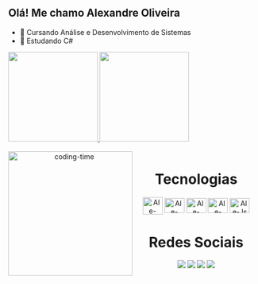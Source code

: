## Olá! Me chamo Alexandre Oliveira

- 📖 Cursando Análise e Desenvolvimento de Sistemas
- 🌱 Estudando C#

<div>
   <a href="https://github.com/AlexandreOliveiraSanches">
   <img height="180em" src="https://github-readme-stats.vercel.app/api?username=AlexandreOliveiraSanches&show_icons=true&theme=dracula" />
   <img height="180em" src="https://github-readme-stats.vercel.app/api/top-langs/?username=AlexandreOliveiraSanches&layout=compact&langs_count=17&theme=dracula"/>
   </a>
</div>


<div  align="center">
   <div style="display: inline_block"><br>
      <a href="https://github.com/AlexandreOliveiraSanches"><img align="left" height="250" alt="coding-time" src="https://media1.giphy.com/media/qgQUggAC3Pfv687qPC/giphy.gif"></a>
      <h1 align="center">Tecnologias </h1>
      <img align="center" alt="Ale-Java" height="35" width="40" src="https://cdn.jsdelivr.net/gh/devicons/devicon@latest/icons/java/java-original.svg" />
      <img align="center" alt="Ale-Csharp" height="30" width="40" src="https://cdn.jsdelivr.net/gh/devicons/devicon/icons/csharp/csharp-original.svg"/>
      <img align="center" alt="Ale-HTML" height="30" width="40" src="https://cdn.jsdelivr.net/gh/devicons/devicon/icons/html5/html5-original.svg" />
      <img align="center" alt="Ale-HTML" height="30" width="40" src="https://cdn.jsdelivr.net/gh/devicons/devicon/icons/css3/css3-original.svg" />
      <img align="center" alt="Ale-Js" height="30" width="40" src="https://cdn.jsdelivr.net/gh/devicons/devicon/icons/javascript/javascript-plain.svg" />
      <h1 align="center">Redes Sociais</h1>
      <a href="https://api.whatsapp.com/send?phone=5514981337312"><img src="https://img.shields.io/badge/WhatsApp-25D366?style=for-the-badge&logo=whatsapp&logoColor=white" target="_blank"></a>
      <a href="https://www.linkedin.com/in/alexandre-oliveira-b09551218"><img src="https://img.shields.io/badge/LinkedIn-0077B5?style=for-the-badge&logo=linkedin&logoColor=white" target="_blank"></a>
      <a href="mailto:ao.sanches.ao@gamil.com"><img src="https://img.shields.io/badge/Gmail-D14836?style=for-the-badge&logo=gmail&logoColor=white" target="_blank"></a>
      <a href="https://www.instagram.com/alex_o.sanches/"><img src="https://img.shields.io/badge/Instagram-E4405F?style=for-the-badge&logo=instagram&logoColor=white" target="_blank"></a>
  </div>
</div>


        
